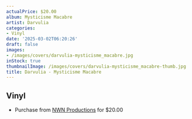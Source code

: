 ```yaml
---
actualPrice: $20.00
album: Mysticisme Macabre
artist: Darvulia
categories:
- Vinyl
date: '2025-03-02T06:20:26'
draft: false
images:
- /images/covers/darvulia-mysticisme_macabre.jpg
inStock: true
thumbnailImage: /images/covers/darvulia-mysticisme_macabre-thumb.jpg
title: Darvulia - Mysticisme Macabre
---
```


## Vinyl
* Purchase from [NWN Productions](http://shop.nwnprod.com/index.php?route=product/product&path=75&product_id=34858&sort=pd.name&order=ASC) for $20.00
